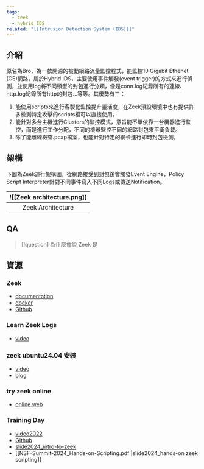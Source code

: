```yaml
---
tags:
  - zeek
  - hybrid_IDS
related: "[[Intrusion Detection System (IDS)]]"
---
```

## 介紹
原名為Bro，為一款開源的被動網路流量監控程式，能監控10 Gigabit Ethenet (GE)網路，屬於Hybrid IDS，主要使用事件觸發(event trigger)的方式來進行偵測，並使用log將不同類型的封包進行分類，像是conn.log紀錄所有的連線、http.log紀錄所有http的封包...等等。其優勢有三：
1. 能使用scripts來進行客製化監控提升靈活度，在Zeek預設環境中也有提供許多檢測特定攻擊的scripts檔可以直接使用。
2. 能針對多台主機進行Clusters的監控模式，意旨能不單依靠一台機器進行監控，而是進行工作分配，不同的機器監控不同的網路封包來平衡負載。
3. 除了能離線檢查.pcap檔案，也能針對特定的網卡進行即時封包檢測。
## 架構
下圖為Zeek運行架構圖，從網路接受到封包後會觸發Event Engine，Policy Script Interpreter針對不同事件寫入不同Logs或傳送Notification。

| ![[Zeek architecture.png]] |
| -------------------------- |
| <center> Zeek Architecture |
## QA
>[!question] 為什麼會說 Zeek 是 
## 資源
### Zeek
- [documentation](https://docs.zeek.org/en/master/)
- [docker](https://hub.docker.com/r/zeek/zeek)
- [Github](https://github.com/zeek/zeek)

### Learn Zeek Logs
- [video](https://www.youtube.com/watch?v=a2Cp6VYQuvU)

### zeek ubuntu24.04 安裝
- [video](https://www.youtube.com/watch?v=YxvKCMuaoXA)
- [blog](https://www.atlantic.net/vps-hosting/how-to-install-zeek-network-security-monitoring-tool-on-ubuntu-24-04/)

### try zeek online
- [online web](https://try.zeek.org/#/tryzeek/saved/df33eba69af547b0a070fac53291454d)

### Training Day
- [video2022](https://www.youtube.com/watch?v=yBE4TrE6lhY&t=1569s)
- [Github](https://github.com/zeek/zeek-training/tree/master)
- [slide2024_intro-to-zeek](https://docs.google.com/presentation/d/11UidS9npqvTF7Cv2-8OQMDh-7u1gXWxS/edit?slide=id.g12925a13aa0_1_70#slide=id.g12925a13aa0_1_70)
- [[NSF-Summit-2024_Hands-on-Scripting.pdf |slide2024_hands-on zeek scripting]]
